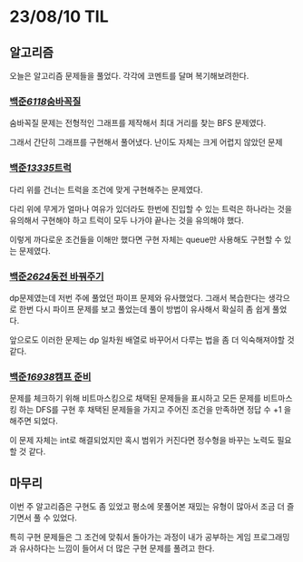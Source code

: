 # 23/08/10 TIL

## 알고리즘

오늘은 알고리즘 문제들을 풀었다. 각각에 코멘트를 달며 복기해보려한다.

### [백준*6118*숨바꼭질](https://www.acmicpc.net/problem/6118)

숨바꼭질 문제는 전형적인 그래프를 제작해서 최대 거리를 찾는 BFS 문제였다.

그래서 간단히 그래프를 구현해서 풀어냈다. 난이도 자체는 크게 어렵지 않았던 문제

### [백준*13335*트럭](https://www.acmicpc.net/problem/13335)

다리 위를 건너는 트럭을 조건에 맞게 구현해주는 문제였다.

다리 위에 무게가 얼마나 여유가 있더라도 한번에 진입할 수 있는 트럭은 하나라는 것을 유의해서 구현해야 하고 트럭이 모두 나가야 끝나는 것을 유의해야 했다.

이렇게 까다로운 조건들을 이해만 했다면 구현 자체는 queue만 사용해도 구현할 수 있는 문제였다.

### [백준*2624*동전 바꿔주기](https://www.acmicpc.net/problem/2624)

dp문제였는데 저번 주에 풀었던 파이프 문제와 유사했었다. 그래서 복습한다는 생각으로 한번 다시 파이프 문제를 보고 풀었는데 풀이 방법이 유사해서 확실히 좀 쉽게 풀었다.

앞으로도 이러한 문제는 dp 일차원 배열로 바꾸어서 다루는 법을 좀 더 익숙해져야할 것 같다.

### [백준*16938*캠프 준비](https://www.acmicpc.net/problem/16938)

문제를 체크하기 위해 비트마스킹으로 채택된 문제들을 표시하고 모든 문제를 비트마스킹 하는 DFS를 구현 후 채택된 문제들을 가지고 주어진 조건을 만족하면 정답 수 +1 을 해주면 되었다.

이 문제 자체는 int로 해결되었지만 혹시 범위가 커진다면 정수형을 바꾸는 노력도 필요할 것 같다.

## 마무리

이번 주 알고리즘은 구현도 좀 있었고 평소에 못풀어본 재밌는 유형이 많아서 조금 더 즐기면서 풀 수 있었다.

특히 구현 문제들은 그 조건에 맞춰서 돌아가는 과정이 내가 공부하는 게임 프로그래밍과 유사하다는 느낌이 들어서 더 많은 구현 문제를 풀려고 한다.
